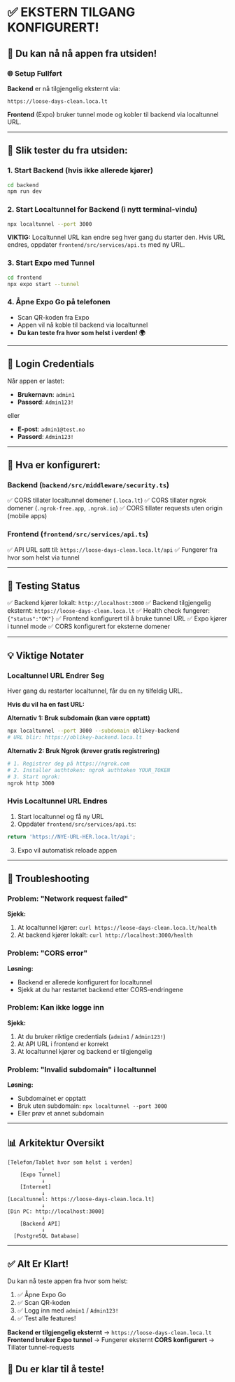 # ✅ EKSTERN TILGANG KONFIGURERT!

## 🎉 Du kan nå nå appen fra utsiden!

### 🌐 Setup Fullført

**Backend** er nå tilgjengelig eksternt via:
```
https://loose-days-clean.loca.lt
```

**Frontend** (Expo) bruker tunnel mode og kobler til backend via localtunnel URL.

---

## 📱 Slik tester du fra utsiden:

### 1. Start Backend (hvis ikke allerede kjører)
```bash
cd backend
npm run dev
```

### 2. Start Localtunnel for Backend (i nytt terminal-vindu)
```bash
npx localtunnel --port 3000
```

**VIKTIG:** Localtunnel URL kan endre seg hver gang du starter den. Hvis URL endres, oppdater `frontend/src/services/api.ts` med ny URL.

### 3. Start Expo med Tunnel
```bash
cd frontend
npx expo start --tunnel
```

### 4. Åpne Expo Go på telefonen
- Scan QR-koden fra Expo
- Appen vil nå koble til backend via localtunnel
- **Du kan teste fra hvor som helst i verden! 🌍**

---

## 🔐 Login Credentials

Når appen er lastet:
- **Brukernavn**: `admin1`
- **Passord**: `Admin123!`

eller

- **E-post**: `admin1@test.no`
- **Passord**: `Admin123!`

---

## 🔧 Hva er konfigurert:

### Backend (`backend/src/middleware/security.ts`)
✅ CORS tillater localtunnel domener (`.loca.lt`)
✅ CORS tillater ngrok domener (`.ngrok-free.app`, `.ngrok.io`)
✅ CORS tillater requests uten origin (mobile apps)

### Frontend (`frontend/src/services/api.ts`)
✅ API URL satt til: `https://loose-days-clean.loca.lt/api`
✅ Fungerer fra hvor som helst via tunnel

---

## 🚀 Testing Status

✅ Backend kjører lokalt: `http://localhost:3000`
✅ Backend tilgjengelig eksternt: `https://loose-days-clean.loca.lt`
✅ Health check fungerer: `{"status":"OK"}`
✅ Frontend konfigurert til å bruke tunnel URL
✅ Expo kjører i tunnel mode
✅ CORS konfigurert for eksterne domener

---

## 💡 Viktige Notater

### Localtunnel URL Endrer Seg
Hver gang du restarter localtunnel, får du en ny tilfeldig URL.

**Hvis du vil ha en fast URL:**

**Alternativ 1: Bruk subdomain (kan være opptatt)**
```bash
npx localtunnel --port 3000 --subdomain oblikey-backend
# URL blir: https://oblikey-backend.loca.lt
```

**Alternativ 2: Bruk Ngrok (krever gratis registrering)**
```bash
# 1. Registrer deg på https://ngrok.com
# 2. Installer authtoken: ngrok authtoken YOUR_TOKEN
# 3. Start ngrok:
ngrok http 3000
```

### Hvis Localtunnel URL Endres

1. Start localtunnel og få ny URL
2. Oppdater `frontend/src/services/api.ts`:
```typescript
return 'https://NYE-URL-HER.loca.lt/api';
```
3. Expo vil automatisk reloade appen

---

## 🐛 Troubleshooting

### Problem: "Network request failed"
**Sjekk:**
1. At localtunnel kjører: `curl https://loose-days-clean.loca.lt/health`
2. At backend kjører lokalt: `curl http://localhost:3000/health`

### Problem: "CORS error"
**Løsning:**
- Backend er allerede konfigurert for localtunnel
- Sjekk at du har restartet backend etter CORS-endringene

### Problem: Kan ikke logge inn
**Sjekk:**
1. At du bruker riktige credentials (`admin1` / `Admin123!`)
2. At API URL i frontend er korrekt
3. At localtunnel kjører og backend er tilgjengelig

### Problem: "Invalid subdomain" i localtunnel
**Løsning:**
- Subdomainet er opptatt
- Bruk uten subdomain: `npx localtunnel --port 3000`
- Eller prøv et annet subdomain

---

## 📊 Arkitektur Oversikt

```
[Telefon/Tablet hvor som helst i verden]
           ↓
    [Expo Tunnel]
           ↓
    [Internet]
           ↓
[Localtunnel: https://loose-days-clean.loca.lt]
           ↓
[Din PC: http://localhost:3000]
           ↓
    [Backend API]
           ↓
  [PostgreSQL Database]
```

---

## ✅ Alt Er Klart!

Du kan nå teste appen fra hvor som helst:
1. ✅ Åpne Expo Go
2. ✅ Scan QR-koden
3. ✅ Logg inn med `admin1` / `Admin123!`
4. ✅ Test alle features!

**Backend er tilgjengelig eksternt** → `https://loose-days-clean.loca.lt`
**Frontend bruker Expo tunnel** → Fungerer eksternt
**CORS konfigurert** → Tillater tunnel-requests

## 🎊 Du er klar til å teste!
